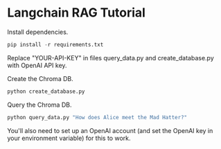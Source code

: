 # Langchain RAG Tutorial

Install dependencies.

```python
pip install -r requirements.txt
```

Replace "YOUR-API-KEY" in files query_data.py and create_database.py with OpenAI API key.

Create the Chroma DB.

```python
python create_database.py
```

Query the Chroma DB.

```python
python query_data.py "How does Alice meet the Mad Hatter?"
```

You'll also need to set up an OpenAI account (and set the OpenAI key in your environment variable) for this to work.
